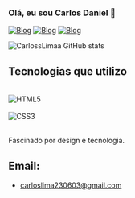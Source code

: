 ### Olá, eu sou Carlos Daniel 👋

[![Blog](https://img.shields.io/badge/LinkedIn-0077B5?style=for-the-badge&logo=linkedin&logoColor=white)](https://www.linkedin.com/in/carlos-daniel-de-queiroz-lima/)
[![Blog](https://img.shields.io/badge/GitHub-100000?style=for-the-badge&logo=github&logoColor=white)](https://github.com/CarlossLimaa)
[![Blog](https://img.shields.io/badge/Instagram-E4405F?style=for-the-badge&logo=instagram&logoColor=white)](https://instagram.com/carloss.real?igshid=ZDdkNTZiNTM=)

![CarlossLimaa GitHub stats](https://github-readme-stats.vercel.app/api?username=CarlossLimaa&show_icons=true&theme=radical)

## Tecnologias que utilizo

<div style="display: inline_block"><br/>
<img align="center" alt="HTML5" src="https://img.shields.io/badge/HTML-239120?style=for-the-badge&logo=html5&logoColor=white"/>

<div style="display: inline_block"><br/>
<img align="center" alt="CSS3" src="https://img.shields.io/badge/CSS3-1572B6?style=for-the-badge&logo=css3&logoColor=white"/>
</div><br/>

Fascinado por design e tecnologia.

## Email:
- carloslima230603@gmail.com

